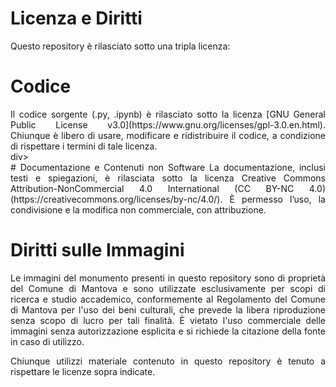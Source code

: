 # Licenza e Diritti
Questo repository è rilasciato sotto una tripla licenza:

# Codice
<div align="justify">
Il codice sorgente (.py, .ipynb) è rilasciato sotto la licenza [GNU General Public License v3.0](https://www.gnu.org/licenses/gpl-3.0.en.html).
Chiunque è libero di usare, modificare e ridistribuire il codice, a condizione di rispettare i termini di tale licenza.
</div>div>
<div align="justify">
# Documentazione e Contenuti non Software
La documentazione, inclusi testi e spiegazioni, è rilasciata sotto la licenza Creative Commons Attribution-NonCommercial 4.0 International (CC BY-NC 4.0) (https://creativecommons.org/licenses/by-nc/4.0/). È permesso l’uso, la condivisione e la modifica non commerciale, con attribuzione.

# Diritti sulle Immagini
Le immagini del monumento presenti in questo repository sono di proprietà del Comune di Mantova e sono utilizzate esclusivamente per scopi di ricerca e studio accademico, conformemente al Regolamento del Comune di Mantova per l'uso dei beni culturali, che prevede la libera riproduzione senza scopo di lucro per tali finalità. È vietato l'uso commerciale delle immagini senza autorizzazione esplicita e si richiede la citazione della fonte in caso di utilizzo.

Chiunque utilizzi materiale contenuto in questo repository è tenuto a rispettare le licenze sopra indicate.


